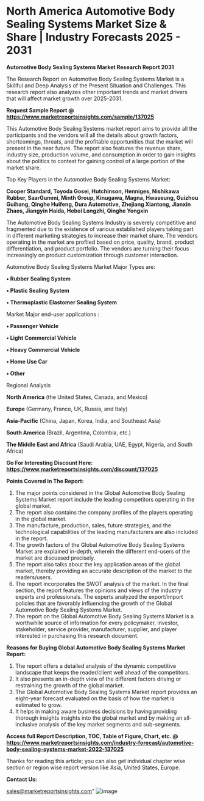 # North America Automotive Body Sealing Systems Market Size & Share | Industry Forecasts 2025 - 2031

<strong>Automotive Body Sealing Systems Market Research Report 2031</strong>

The Research Report on Automotive Body Sealing Systems Market is a Skillful and Deep Analysis of the Present Situation and Challenges. This research report also analyzes other important trends and market drivers that will affect market growth over 2025-2031.

<strong>Request Sample Report @ <a href=https://www.marketreportsinsights.com/sample/137025>https://www.marketreportsinsights.com/sample/137025</a></strong>

This Automotive Body Sealing Systems market report aims to provide all the participants and the vendors will all the details about growth factors, shortcomings, threats, and the profitable opportunities that the market will present in the near future. The report also features the revenue share, industry size, production volume, and consumption in order to gain insights about the politics to contest for gaining control of a large portion of the market share.

Top Key Players in the Automotive Body Sealing Systems Market:

<strong>Cooper Standard, Toyoda Gosei, Hutchinson, Henniges, Nishikawa Rubber, SaarGummi, Minth Group, Kinugawa, Magna, Hwaseung, Guizhou Guihang, Qinghe Huifeng, Dura Automotive, Zhejiang Xiantong, Jianxin Zhaos, Jiangyin Haida, Hebei Longzhi, Qinghe Yongxin</strong>

The Automotive Body Sealing Systems Industry is severely competitive and fragmented due to the existence of various established players taking part in different marketing strategies to increase their market share. The vendors operating in the market are profiled based on price, quality, brand, product differentiation, and product portfolio. The vendors are turning their focus increasingly on product customization through customer interaction.

Automotive Body Sealing Systems Market Major Types are:

<strong>• Rubber Sealing System

• Plastic Sealing System

• Thermoplastic Elastomer Sealing System</strong>

Market Major end-user applications :

<strong>• Passenger Vehicle

• Light Commercial Vehicle

• Heavy Commercial Vehicle

• Home Use Car

• Other</strong>

Regional Analysis

</u><strong><b>North America</b></strong> (the United States, Canada, and Mexico)

<strong><b>Europe </b></strong>(Germany, France, UK, Russia, and Italy)

<strong><b>Asia-Pacific</b></strong> (China, Japan, Korea, India, and Southeast Asia)

<strong><b>South America</b></strong> (Brazil, Argentina, Colombia, etc.)

<strong><b>The Middle East and Africa</b></strong> (Saudi Arabia, UAE, Egypt, Nigeria, and South Africa)

<strong>Go For Interesting Discount Here: <a href=https://www.marketreportsinsights.com/discount/137025>https://www.marketreportsinsights.com/discount/137025</a></strong>

<strong>Points Covered in The Report:</strong>
<ol>
  <li>The major points considered in the Global Automotive Body Sealing Systems Market report include the leading competitors operating in the global market.</li>
  <li>The report also contains the company profiles of the players operating in the global market.</li>
  <li>The manufacture, production, sales, future strategies, and the technological capabilities of the leading manufacturers are also included in the report.</li>
  <li>The growth factors of the Global Automotive Body Sealing Systems Market are explained in-depth, wherein the different end-users of the market are discussed precisely.</li>
  <li>The report also talks about the key application areas of the global market, thereby providing an accurate description of the market to the readers/users.</li>
  <li>The report incorporates the SWOT analysis of the market. In the final section, the report features the opinions and views of the industry experts and professionals. The experts analyzed the export/import policies that are favorably influencing the growth of the Global Automotive Body Sealing Systems Market.</li>
  <li>The report on the Global Automotive Body Sealing Systems Market is a worthwhile source of information for every policymaker, investor, stakeholder, service provider, manufacturer, supplier, and player interested in purchasing this research document.</li>
</ol>
<strong>Reasons for Buying Global Automotive Body Sealing Systems Market Report:</strong>

<ol>
  <li>The report offers a detailed analysis of the dynamic competitive landscape that keeps the reader/client well ahead of the competitors.</li>
  <li>It also presents an in-depth view of the different factors driving or restraining the growth of the global market.</li>
  <li>The Global Automotive Body Sealing Systems Market report provides an eight-year forecast evaluated on the basis of how the market is estimated to grow.</li>
  <li>It helps in making aware business decisions by having providing thorough insights insights into the global market and by making an all-inclusive analysis of the key market segments and sub-segments.</li>
</ol>
<strong>Access full Report Description, TOC, Table of Figure, Chart, etc. @ <a href=https://www.marketreportsinsights.com/industry-forecast/automotive-body-sealing-systems-market-2022-137025>https://www.marketreportsinsights.com/industry-forecast/automotive-body-sealing-systems-market-2022-137025</a></strong>


Thanks for reading this article; you can also get individual chapter wise section or region wise report version like Asia, United States, Europe.

<strong>Contact Us:</strong>

sales@marketreportsinsights.com"
![image](https://github.com/user-attachments/assets/b04ab038-ca5c-45a2-a7e8-fcaf7836921e)

